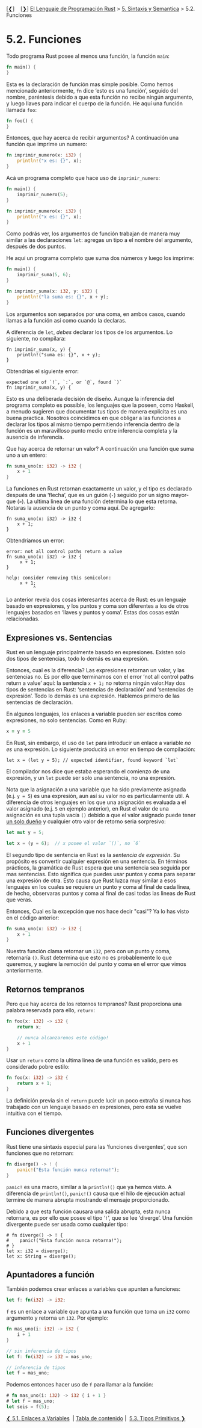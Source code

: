[[❮]](ch05-01-variable-bindings.md)
&nbsp;&nbsp;
[[❯]](ch05-03-primitive-types.md)
[El Lenguaje de Programación Rust](_index.md) >
[5. Sintaxis y Semantica](ch05-00-syntax-and-semantics.md) > 5.2. Funciones

# 5.2. Funciones

Todo programa Rust posee al menos una función, la función `main`:

```rust
fn main() {
}
```

Esta es la declaración de función mas simple posible. Como hemos mencionado
anteriormente, `fn` dice ‘esto es una función’, seguido del nombre, paréntesis
debido a que esta función no recibe ningún argumento, y luego llaves para
indicar el cuerpo de la función. He aquí una función llamada `foo`:

```rust
fn foo() {
}
```

Entonces, que hay acerca de recibir argumentos? A continuación una función que
imprime un numero:

```rust
fn imprimir_numero(x: i32) {
    println!("x es: {}", x);
}
```

Acá un programa completo que hace uso de `imprimir_numero`:

```rust
fn main() {
    imprimir_numero(5);
}

fn imprimir_numero(x: i32) {
    println!("x es: {}", x);
}
```

Como podrás ver, los argumentos de función trabajan de manera muy similar a las
declaraciones `let`: agregas un tipo a el nombre del argumento, después de dos
puntos.

He aquí un programa completo que suma dos números y luego los imprime:

```rust
fn main() {
    imprimir_suma(5, 6);
}

fn imprimir_suma(x: i32, y: i32) {
    println!("la suma es: {}", x + y);
}
```

Los argumentos son separados por una coma, en ambos casos, cuando llamas a la
función así como cuando la declaras.

A diferencia de `let`, _debes_ declarar los tipos de los argumentos. Lo
siguiente, no compilara:

```rust,ignore
fn imprimir_suma(x, y) {
    println!("suma es: {}", x + y);
}
```

Obtendrías el siguiente error:

```text
expected one of `!`, `:`, or `@`, found `)`
fn imprimir_suma(x, y) {
```

Esto es una deliberada decisión de diseño. Aunque la inferencia del programa
completo es possible, los lenguajes que la poseen, como Haskell, a menudo
sugieren que documentar tus tipos de manera explicita es una buena practica.
Nosotros coincidimos en que obligar a las funciones a declarar los tipos al
mismo tiempo permitiendo inferencia dentro de la función es un maravilloso punto
medio entre inferencia completa y la ausencia de inferencia.

Que hay acerca de retornar un valor? A continuación una función que suma uno a
un entero:

```rust
fn suma_uno(x: i32) -> i32 {
    x + 1
}
```

La funciones en Rust retornan exactamente un valor, y el tipo es declarado
después de una ‘flecha’, que es un guión (`-`) seguido por un signo mayor-que
(`>`). La ultima linea de una función determina lo que esta retorna. Notaras la
ausencia de un punto y coma aquí. De agregarlo:

```rust,ignore
fn suma_uno(x: i32) -> i32 {
    x + 1;
}
```

Obtendríamos un error:

```text
error: not all control paths return a value
fn suma_uno(x: i32) -> i32 {
     x + 1;
}

help: consider removing this semicolon:
     x + 1;
          ^
```

Lo anterior revela dos cosas interesantes acerca de Rust: es un lenguaje basado
en expresiones, y los puntos y coma son diferentes a los de otros lenguajes
basados en ‘llaves y puntos y coma’. Estas dos cosas están relacionadas.

## Expresiones vs. Sentencias

Rust en un lenguaje principalmente basado en expresiones. Existen solo dos tipos
de sentencias, todo lo demás es una expresión.

Entonces, cual es la diferencia? Las expresiones retornan un valor, y las
sentencias no. Es por ello que terminamos con el error ‘not all control paths
return a value’ aquí: la sentencia `x + 1;` no retorna ningún valor.Hay dos
tipos de sentencias en Rust: ‘sentencias de declaración’ and ‘sentencias de
expresión’.  Todo lo demás es una expresión. Hablemos primero de las sentencias
de declaración.

En algunos lenguajes, los enlaces a variable pueden ser escritos como
expresiones, no solo sentencias. Como en Ruby:

```ruby
x = y = 5
```

En Rust, sin embargo, el uso de `let` para introducir un enlace a variable
_no es_ una expresión. Lo siguiente producirá un error en tiempo de compilación:

```ignore
let x = (let y = 5); // expected identifier, found keyword `let`
```

El compilador nos dice que estaba esperando el comienzo de una expresión, y un
`let` puede ser solo una sentencia, no una expresión.

Nota que la asignación a una variable que ha sido previamente asignada  (e.j.
`y = 5`) es una expresión, aun así su valor no es particularmente util. A
diferencia de otros lenguajes en los que una asignación es evaluada a el valor
asignado  (e.j. `5` en ejemplo anterior), en Rust el valor de una asignación es
una tupla vacía `()` debido a que el valor asignado puede tener
[un solo dueño](ownership.html) y cualquier otro valor de retorno seria
sorpresivo:

```rust
let mut y = 5;

let x = (y = 6);  // x posee el valor `()`, no `6`
```

El segundo tipo de sentencia en Rust es la *sentencia de expresión*. Su
propósito es convertir cualquier expresión en una sentencia. En términos
prácticos, la gramática de Rust espera que una sentencia sea seguida por mas
sentencias. Esto significa que puedes usar puntos y coma para separar una
expresión de otra. Esto causa que Rust luzca muy similar a esos lenguajes en los
cuales se requiere un punto y coma al final de cada linea, de hecho, observaras
puntos y coma al final de casi todas las lineas de Rust que veras.

Entonces, Cual es la excepción que nos hace decir "casi"? Ya lo has visto en el
código anterior:

```rust
fn suma_uno(x: i32) -> i32 {
    x + 1
}
```

Nuestra función clama retornar un `i32`, pero con un punto y coma, retornaría
`()`. Rust determina que esto no es probablemente lo que queremos, y sugiere la
remoción del punto y coma en el error que vimos anteriormente.

## Retornos tempranos

Pero que hay acerca de los retornos tempranos? Rust proporciona una palabra
reservada para ello, `return`:

```rust
fn foo(x: i32) -> i32 {
    return x;

    // nunca alcanzaremos este código!
    x + 1
}
```

Usar un `return` como la ultima linea de una función es valido, pero es
considerado pobre estilo:

```rust
fn foo(x: i32) -> i32 {
    return x + 1;
}
```

La definición previa sin el `return` puede lucir un poco extraña si nunca has
trabajado con un lenguaje basado en expresiones, pero esta se vuelve intuitiva
con el tiempo.

## Funciones divergentes

Rust tiene una sintaxis especial para las ‘funciones divergentes’, que son
funciones que no retornan:

```rust
fn diverge() -> ! {
    panic!("Esta función nunca retorna!");
}
```

`panic!` es una macro, similar a la `println!()` que ya hemos visto. A
diferencia de  `println!()`, `panic!()` causa que el hilo de ejecución actual
termine de manera abrupta mostrando el mensaje proporcionado.

Debido a que esta función causara una salida abrupta, esta nunca retornara, es
por ello que posee el tipo ‘`!`’, que se lee ‘diverge’. Una función divergente
puede ser usada como cualquier tipo:

```should_panic
# fn diverge() -> ! {
#    panic!("Esta función nunca retorna!");
# }
let x: i32 = diverge();
let x: String = diverge();
```

## Apuntadores a función

También podemos crear enlaces a variables que apunten a funciones:

```rust
let f: fn(i32) -> i32;
```

`f` es un enlace a variable que apunta a una función que toma un `i32` como
argumento y retorna un `i32`. Por ejemplo:

```rust
fn mas_uno(i: i32) -> i32 {
    i + 1
}

// sin inferencia de tipos
let f: fn(i32) -> i32 = mas_uno;

// inferencia de tipos
let f = mas_uno;
```

Podemos entonces hacer uso de `f` para llamar a la función:

```rust
# fn mas_uno(i: i32) -> i32 { i + 1 }
# let f = mas_uno;
let seis = f(5);
```

[❮ 5.1. Enlaces a Variables](ch05-01-variable-bindings.md)
&nbsp;|&nbsp;[Tabla de contenido](_index.md)&nbsp;|&nbsp;
[5.3. Tipos Primitivos ❯](ch05-03-primitive-types.md)
